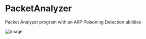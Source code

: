 # PacketAnalyzer
Packet Analyzer program with an ARP Poisoning Detection abilities


![image](https://user-images.githubusercontent.com/97598628/151035857-aefea273-7227-4bc8-8c3e-eceadd9bbe4e.png)

